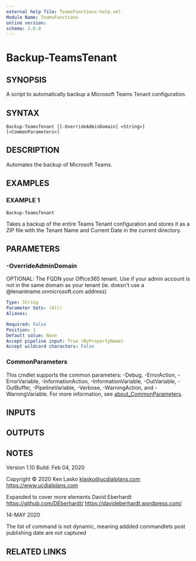 ```yaml
---
external help file: TeamsFunctions-help.xml
Module Name: TeamsFunctions
online version:
schema: 2.0.0
---
```


# Backup-TeamsTenant

## SYNOPSIS
A script to automatically backup a Microsoft Teams Tenant configuration.

## SYNTAX

```
Backup-TeamsTenant [[-OverrideAdminDomain] <String>] [<CommonParameters>]
```

## DESCRIPTION
Automates the backup of Microsoft Teams.

## EXAMPLES

### EXAMPLE 1
```
Backup-TeamsTenant
```

Takes a backup of the entire Teams Tenant configuration and stores it as a ZIP file with the Tenant Name and Current Date in the current directory.

## PARAMETERS

### -OverrideAdminDomain
OPTIONAL: The FQDN your Office365 tenant.
Use if your admin account is not in the same domain as your tenant (ie.
doesn't use a @tenantname.onmicrosoft.com address)

```yaml
Type: String
Parameter Sets: (All)
Aliases:

Required: False
Position: 1
Default value: None
Accept pipeline input: True (ByPropertyName)
Accept wildcard characters: False
```

### CommonParameters
This cmdlet supports the common parameters: -Debug, -ErrorAction, -ErrorVariable, -InformationAction, -InformationVariable, -OutVariable, -OutBuffer, -PipelineVariable, -Verbose, -WarningAction, and -WarningVariable. For more information, see [about_CommonParameters](http://go.microsoft.com/fwlink/?LinkID=113216).

## INPUTS

## OUTPUTS

## NOTES
Version 1.10
Build: Feb 04, 2020

Copyright © 2020  Ken Lasko
klasko@ucdialplans.com
https://www.ucdialplans.com

Expanded to cover more elements
David Eberhardt
https://github.com/DEberhardt/
https://davideberhardt.wordpress.com/

14-MAY 2020

The list of command is not dynamic, meaning addded commandlets post publishing date are not captured

## RELATED LINKS
